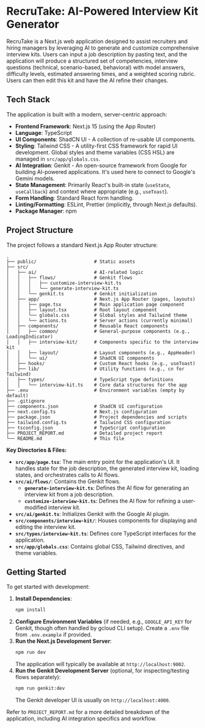 
# RecruTake: AI-Powered Interview Kit Generator

RecruTake is a Next.js web application designed to assist recruiters and hiring managers by leveraging AI to generate and customize comprehensive interview kits. Users can input a job description by pasting text, and the application will produce a structured set of competencies, interview questions (technical, scenario-based, behavioral) with model answers, difficulty levels, estimated answering times, and a weighted scoring rubric. Users can then edit this kit and have the AI refine their changes.

## Tech Stack

The application is built with a modern, server-centric approach:

*   **Frontend Framework**: Next.js 15 (using the App Router)
*   **Language**: TypeScript
*   **UI Components**: ShadCN UI - A collection of re-usable UI components.
*   **Styling**: Tailwind CSS - A utility-first CSS framework for rapid UI development. Global styles and theme variables (CSS HSL) are managed in `src/app/globals.css`.
*   **AI Integration**: Genkit - An open-source framework from Google for building AI-powered applications. It's used here to connect to Google's Gemini models.
*   **State Management**: Primarily React's built-in state (`useState`, `useCallback`) and context where appropriate (e.g., `useToast`).
*   **Form Handling**: Standard React form handling.
*   **Linting/Formatting**: ESLint, Prettier (implicitly, through Next.js defaults).
*   **Package Manager**: npm

## Project Structure

The project follows a standard Next.js App Router structure:

```
.
├── public/                     # Static assets
├── src/
│   ├── ai/                     # AI-related logic
│   │   ├── flows/              # Genkit flows
│   │   │   ├── customize-interview-kit.ts
│   │   │   └── generate-interview-kit.ts
│   │   └── genkit.ts           # Genkit initialization
│   ├── app/                    # Next.js App Router (pages, layouts)
│   │   ├── page.tsx            # Main application page component
│   │   ├── layout.tsx          # Root layout component
│   │   └── globals.css         # Global styles and Tailwind theme
│   │   └── actions.ts          # Server actions (currently minimal)
│   ├── components/             # Reusable React components
│   │   ├── common/             # General-purpose components (e.g., LoadingIndicator)
│   │   ├── interview-kit/      # Components specific to the interview kit
│   │   ├── layout/             # Layout components (e.g., AppHeader)
│   │   └── ui/                 # ShadCN UI components
│   ├── hooks/                  # Custom React hooks (e.g., useToast)
│   ├── lib/                    # Utility functions (e.g., cn for Tailwind)
│   ├── types/                  # TypeScript type definitions
│   │   └── interview-kit.ts    # Core data structures for the app
├── .env                        # Environment variables (empty by default)
├── .gitignore
├── components.json             # ShadCN UI configuration
├── next.config.ts              # Next.js configuration
├── package.json                # Project dependencies and scripts
├── tailwind.config.ts          # Tailwind CSS configuration
├── tsconfig.json               # TypeScript configuration
├── PROJECT_REPORT.md           # Detailed project report
└── README.md                   # This file
```

**Key Directories & Files:**

*   **`src/app/page.tsx`**: The main entry point for the application's UI. It handles state for the job description, the generated interview kit, loading states, and orchestrates calls to AI flows.
*   **`src/ai/flows/`**: Contains the Genkit flows.
    *   **`generate-interview-kit.ts`**: Defines the AI flow for generating an interview kit from a job description.
    *   **`customize-interview-kit.ts`**: Defines the AI flow for refining a user-modified interview kit.
*   **`src/ai/genkit.ts`**: Initializes Genkit with the Google AI plugin.
*   **`src/components/interview-kit/`**: Houses components for displaying and editing the interview kit.
*   **`src/types/interview-kit.ts`**: Defines core TypeScript interfaces for the application.
*   **`src/app/globals.css`**: Contains global CSS, Tailwind directives, and theme variables.

## Getting Started

To get started with development:

1.  **Install Dependencies**:
    ```bash
    npm install
    ```
2.  **Configure Environment Variables** (if needed, e.g., `GOOGLE_API_KEY` for Genkit, though often handled by gcloud CLI setup). Create a `.env` file from `.env.example` if provided.
3.  **Run the Next.js Development Server**:
    ```bash
    npm run dev
    ```
    The application will typically be available at `http://localhost:9002`.
4.  **Run the Genkit Development Server** (optional, for inspecting/testing flows separately):
    ```bash
    npm run genkit:dev
    ```
    The Genkit developer UI is usually on `http://localhost:4000`.

Refer to `PROJECT_REPORT.md` for a more detailed breakdown of the application, including AI integration specifics and workflow.
